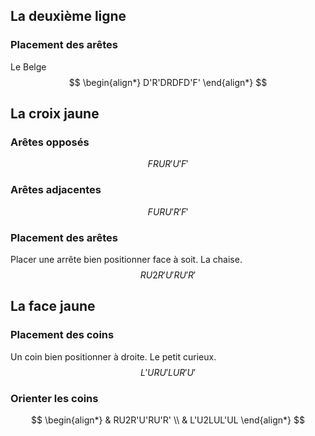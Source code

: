 ## La deuxième ligne
### Placement des arêtes
Le Belge
$$
\begin{align*}
D'R'DRDFD'F'
\end{align*}
$$
## La croix jaune
### Arêtes opposés
$$
FRUR'U'F'
$$
### Arêtes adjacentes 
$$
FURU'R'F'
$$
### Placement des arêtes
Placer une arrête bien positionner face à soit.
La chaise.
$$
RU2R'U'RU'R'
$$
## La face jaune
### Placement des coins
Un coin bien positionner à droite.
Le petit curieux.
$$
L'URU'LUR'U'
$$
### Orienter les coins
$$
\begin{align*}
& RU2R'U'RU'R' \\
& L'U2LUL'UL
\end{align*}
$$

